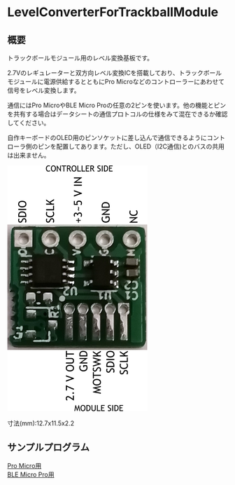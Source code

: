 # LevelConverterForTrackballModule

## 概要
トラックボールモジュール用のレベル変換基板です。

2.7Vのレギュレーターと双方向レベル変換ICを搭載しており、トラックボールモジュールに電源供給するとともにPro Microなどのコントローラーにあわせて信号をレベル変換します。

通信にはPro MicroやBLE Micro Proの任意の2ピンを使います。他の機能とピンを共有する場合はデータシートの通信プロトコルの仕様をみて混在できるか確認してください。

自作キーボードのOLED用のピンソケットに差し込んで通信できるようにコントローラ側のピンを配置してあります。ただし、OLED（I2C通信)とのバスの共用は出来ません。

![pin_assign](doc/img/main.png)

寸法(mm):12.7x11.5x2.2

## サンプルプログラム
[Pro Micro用](https://github.com/sekigon-gonnoc/qmk_firmware/tree/dev/ble_micro_pro/keyboards/helix/rev2/keymaps/bto_tb)  
[BLE Micro Pro用](https://github.com/sekigon-gonnoc/qmk_firmware/tree/dev/ble_micro_pro/keyboards/ble_micro_pro/keymaps/bto_tb)
